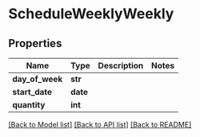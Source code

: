 # ScheduleWeeklyWeekly

## Properties
Name | Type | Description | Notes
------------ | ------------- | ------------- | -------------
**day_of_week** | **str** |  | 
**start_date** | **date** |  | 
**quantity** | **int** |  | 

[[Back to Model list]](../README.md#documentation-for-models) [[Back to API list]](../README.md#documentation-for-api-endpoints) [[Back to README]](../README.md)

